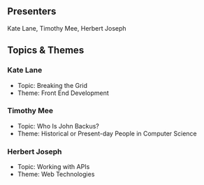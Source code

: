 ## Presenters

Kate Lane, Timothy Mee, Herbert Joseph

## Topics & Themes

### Kate Lane

* Topic: Breaking the Grid
* Theme: Front End Development

### Timothy Mee

* Topic: Who Is John Backus?
* Theme: Historical or Present-day People in Computer Science

### Herbert Joseph

* Topic: Working with APIs
* Theme: Web Technologies
